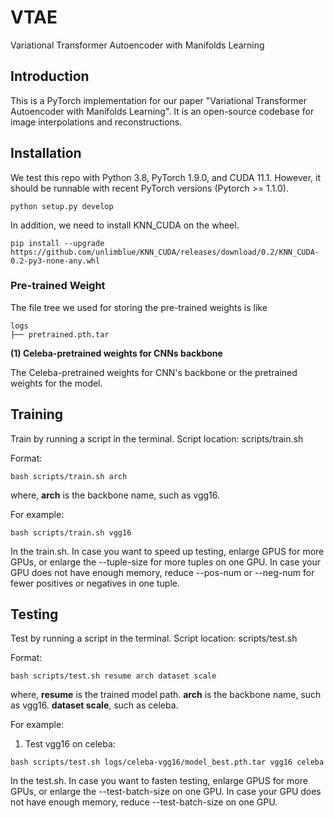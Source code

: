 # VTAE
Variational Transformer Autoencoder with Manifolds Learning

## Introduction
This is a PyTorch implementation for our paper "Variational Transformer Autoencoder with Manifolds Learning". It is an open-source codebase for image interpolations and reconstructions.

## Installation
We test this repo with Python 3.8, PyTorch 1.9.0, and CUDA 11.1. However, it should be runnable with recent PyTorch versions (Pytorch >= 1.1.0).
```shell
python setup.py develop
```
In addition, we need to install KNN_CUDA on the wheel.
```shell
pip install --upgrade https://github.com/unlimblue/KNN_CUDA/releases/download/0.2/KNN_CUDA-0.2-py3-none-any.whl
```

### Pre-trained Weight

The file tree we used for storing the pre-trained weights is like
```shell
logs
├── pretrained.pth.tar
```

**(1) Celeba-pretrained weights for CNNs backbone**

The Celeba-pretrained weights for CNN's backbone or the pretrained weights for the model.

## Training
Train by running a script in the terminal. Script location: scripts/train.sh

Format:
```shell
bash scripts/train.sh arch
```
where, **arch** is the backbone name, such as vgg16.

For example:
```shell
bash scripts/train.sh vgg16
```

In the train.sh.
In case you want to speed up testing, enlarge GPUS for more GPUs, or enlarge the --tuple-size for more tuples on one GPU.
In case your GPU does not have enough memory, reduce --pos-num or --neg-num for fewer positives or negatives in one tuple.

## Testing
Test by running a script in the terminal. Script location: scripts/test.sh

Format:
```shell
bash scripts/test.sh resume arch dataset scale
```
where, **resume** is the trained model path.
       **arch** is the backbone name, such as vgg16.
       **dataset scale**, such as celeba.

For example:
1. Test vgg16 on celeba:
```shell
bash scripts/test.sh logs/celeba-vgg16/model_best.pth.tar vgg16 celeba
```
In the test.sh.
In case you want to fasten testing, enlarge GPUS for more GPUs, or enlarge the --test-batch-size on one GPU.
In case your GPU does not have enough memory, reduce --test-batch-size on one GPU.
